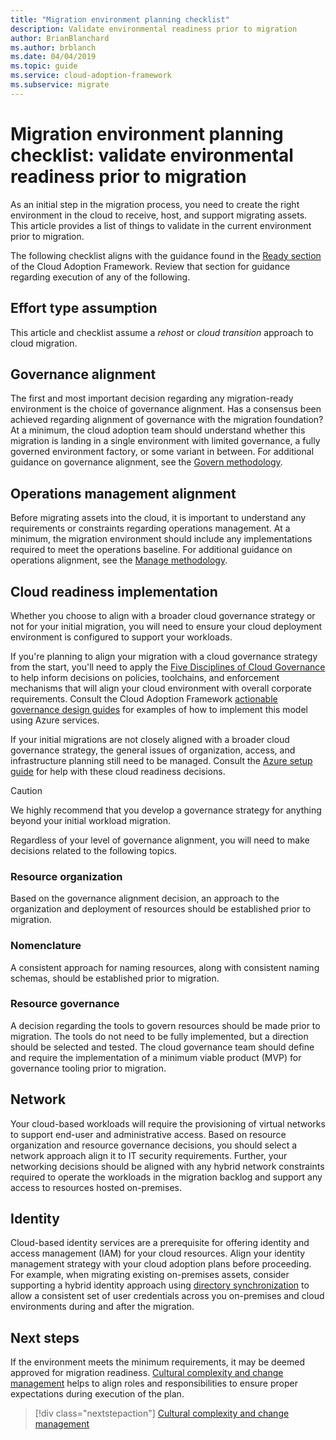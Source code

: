 ```yaml
---
title: "Migration environment planning checklist"
description: Validate environmental readiness prior to migration
author: BrianBlanchard
ms.author: brblanch
ms.date: 04/04/2019
ms.topic: guide
ms.service: cloud-adoption-framework
ms.subservice: migrate
---
```


# Migration environment planning checklist: validate environmental readiness prior to migration

As an initial step in the migration process, you need to create the right environment in the cloud to receive, host, and support migrating assets. This article provides a list of things to validate in the current environment prior to migration.

The following checklist aligns with the guidance found in the [Ready section](../../../ready/index.md) of the Cloud Adoption Framework. Review that section for guidance regarding execution of any of the following.

## Effort type assumption

This article and checklist assume a _rehost_ or _cloud transition_ approach to cloud migration.

## Governance alignment

The first and most important decision regarding any migration-ready environment is the choice of governance alignment. Has a consensus been achieved regarding alignment of governance with the migration foundation? At a minimum, the cloud adoption team should understand whether this migration is landing in a single environment with limited governance, a fully governed environment factory, or some variant in between. For additional guidance on governance alignment, see the [Govern methodology](../../../govern/index.md).

## Operations management alignment

Before migrating assets into the cloud, it is important to understand any requirements or constraints regarding operations management. At a minimum, the migration environment should include any implementations required to meet the operations baseline. For additional guidance on operations alignment, see the [Manage methodology](../../../manage/index.md).

## Cloud readiness implementation

Whether you choose to align with a broader cloud governance strategy or not for your initial migration, you will need to ensure your cloud deployment environment is configured to support your workloads.

If you're planning to align your migration with a cloud governance strategy from the start, you'll need to apply the [Five Disciplines of Cloud Governance](../../../govern/governance-disciplines.md) to help inform decisions on policies, toolchains, and enforcement mechanisms that will align your cloud environment with overall corporate requirements. Consult the Cloud Adoption Framework [actionable governance design guides](../../../govern/guides/index.md) for examples of how to implement this model using Azure services.

If your initial migrations are not closely aligned with a broader cloud governance strategy, the general issues of organization, access, and infrastructure planning still need to be managed. Consult the [Azure setup guide](../../../ready/azure-setup-guide/index.md) for help with these cloud readiness decisions.

> [!CAUTION]
> We highly recommend that you develop a governance strategy for anything beyond your initial workload migration.

Regardless of your level of governance alignment, you will need to make decisions related to the following topics.

### Resource organization

Based on the governance alignment decision, an approach to the organization and deployment of resources should be established prior to migration.

### Nomenclature

A consistent approach for naming resources, along with consistent naming schemas, should be established prior to migration.

### Resource governance

A decision regarding the tools to govern resources should be made prior to migration. The tools do not need to be fully implemented, but a direction should be selected and tested. The cloud governance team should define and require the implementation of a minimum viable product (MVP) for governance tooling prior to migration.

## Network

Your cloud-based workloads will require the provisioning of virtual networks to support end-user and administrative access. Based on resource organization and resource governance decisions, you should select a network approach align it to IT security requirements. Further, your networking decisions should be aligned with any hybrid network constraints required to operate the workloads in the migration backlog and support any access to resources hosted on-premises.

## Identity

Cloud-based identity services are a prerequisite for offering identity and access management (IAM) for your cloud resources. Align your identity management strategy with your cloud adoption plans before proceeding. For example, when migrating existing on-premises assets, consider supporting a hybrid identity approach using [directory synchronization](../../../decision-guides/identity/index.md) to allow a consistent set of user credentials across you on-premises and cloud environments during and after the migration.

## Next steps

If the environment meets the minimum requirements, it may be deemed approved for migration readiness. [Cultural complexity and change management](./cultural-complexity.md) helps to align roles and responsibilities to ensure proper expectations during execution of the plan.

> [!div class="nextstepaction"]
> [Cultural complexity and change management](./cultural-complexity.md)
